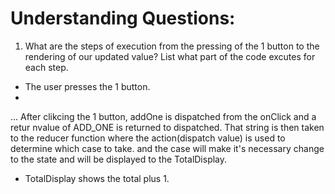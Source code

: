 # Understanding Questions:
1. What are the steps of execution from the pressing of the 1 button to the rendering of our updated value? List what part of the code excutes for each step.
* The user presses the 1 button.
* 
...
After clikcing the 1 button, addOne is dispatched from the onClick and a retur nvalue of ADD_ONE is returned to dispatched. That string is then taken to the reducer function where the action(dispatch value) is used to determine which case to take. and the case will make it's necessary change to the state and will be displayed to the TotalDisplay.
* TotalDisplay shows the total plus 1.
